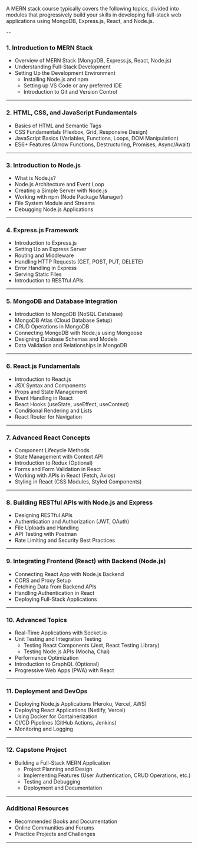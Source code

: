 A MERN stack course typically covers the following topics, divided into modules that progressively build your skills in developing full-stack web applications using MongoDB, Express.js, React, and Node.js.

--

### **1. Introduction to MERN Stack**
- Overview of MERN Stack (MongoDB, Express.js, React, Node.js)
- Understanding Full-Stack Development
- Setting Up the Development Environment
  - Installing Node.js and npm
  - Setting up VS Code or any preferred IDE
  - Introduction to Git and Version Control

---

### **2. HTML, CSS, and JavaScript Fundamentals**
- Basics of HTML and Semantic Tags
- CSS Fundamentals (Flexbox, Grid, Responsive Design)
- JavaScript Basics (Variables, Functions, Loops, DOM Manipulation)
- ES6+ Features (Arrow Functions, Destructuring, Promises, Async/Await)

---

### **3. Introduction to Node.js**
- What is Node.js?
- Node.js Architecture and Event Loop
- Creating a Simple Server with Node.js
- Working with npm (Node Package Manager)
- File System Module and Streams
- Debugging Node.js Applications

---

### **4. Express.js Framework**
- Introduction to Express.js
- Setting Up an Express Server
- Routing and Middleware
- Handling HTTP Requests (GET, POST, PUT, DELETE)
- Error Handling in Express
- Serving Static Files
- Introduction to RESTful APIs

---

### **5. MongoDB and Database Integration**
- Introduction to MongoDB (NoSQL Database)
- MongoDB Atlas (Cloud Database Setup)
- CRUD Operations in MongoDB
- Connecting MongoDB with Node.js using Mongoose
- Designing Database Schemas and Models
- Data Validation and Relationships in MongoDB

---

### **6. React.js Fundamentals**
- Introduction to React.js
- JSX Syntax and Components
- Props and State Management
- Event Handling in React
- React Hooks (useState, useEffect, useContext)
- Conditional Rendering and Lists
- React Router for Navigation

---

### **7. Advanced React Concepts**
- Component Lifecycle Methods
- State Management with Context API
- Introduction to Redux (Optional)
- Forms and Form Validation in React
- Working with APIs in React (Fetch, Axios)
- Styling in React (CSS Modules, Styled Components)

---

### **8. Building RESTful APIs with Node.js and Express**
- Designing RESTful APIs
- Authentication and Authorization (JWT, OAuth)
- File Uploads and Handling
- API Testing with Postman
- Rate Limiting and Security Best Practices

---

### **9. Integrating Frontend (React) with Backend (Node.js)**
- Connecting React App with Node.js Backend
- CORS and Proxy Setup
- Fetching Data from Backend APIs
- Handling Authentication in React
- Deploying Full-Stack Applications

---

### **10. Advanced Topics**
- Real-Time Applications with Socket.io
- Unit Testing and Integration Testing
  - Testing React Components (Jest, React Testing Library)
  - Testing Node.js APIs (Mocha, Chai)
- Performance Optimization
- Introduction to GraphQL (Optional)
- Progressive Web Apps (PWA) with React

---

### **11. Deployment and DevOps**
- Deploying Node.js Applications (Heroku, Vercel, AWS)
- Deploying React Applications (Netlify, Vercel)
- Using Docker for Containerization
- CI/CD Pipelines (GitHub Actions, Jenkins)
- Monitoring and Logging

---

### **12. Capstone Project**
- Building a Full-Stack MERN Application
  - Project Planning and Design
  - Implementing Features (User Authentication, CRUD Operations, etc.)
  - Testing and Debugging
  - Deployment and Documentation

---

### **Additional Resources**
- Recommended Books and Documentation
- Online Communities and Forums
- Practice Projects and Challenges

---
